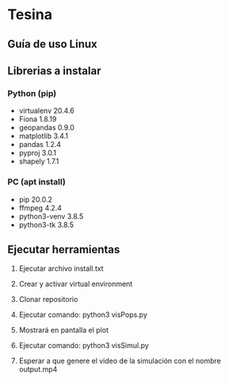 # Tesina
## Guía de uso Linux


## Librerias a instalar
      
### Python (pip)
* virtualenv           20.4.6           
* Fiona                  1.8.19                       
* geopandas              0.9.0                           
* matplotlib             3.4.1                                             
* pandas                 1.2.4                                             
* pyproj                 3.0.1               
* shapely                1.7.1         

### PC (apt install)
* pip           20.0.2 
* ffmpeg 		 4.2.4 
* python3-venv      3.8.5
* python3-tk           3.8.5

## Ejecutar herramientas

1. Ejecutar archivo install.txt

2. Crear y activar virtual environment

3. Clonar repositorio

4. Ejecutar comando: python3 visPops.py
   
5. Mostrará en pantalla el plot

6. Ejecutar comando: python3 visSimul.py

7. Esperar a que genere el video de la simulación con el nombre output.mp4
